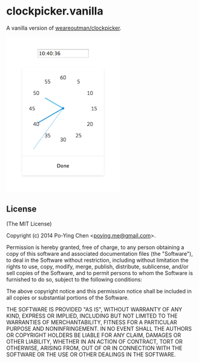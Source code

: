 clockpicker.vanilla
===================

A vanilla version of [weareoutman/clockpicker](https://github.com/weareoutman/clockpicker).

![screenshot](https://raw.githubusercontent.com/YouMeb/clockpicker.vanilla/master/screenshot.png)

## License

(The MIT License)

Copyright (c) 2014 Po-Ying Chen &lt;poying.me@gmail.com&gt;.

Permission is hereby granted, free of charge, to any person obtaining a copy
of this software and associated documentation files (the "Software"), to deal
in the Software without restriction, including without limitation the rights
to use, copy, modify, merge, publish, distribute, sublicense, and/or sell
copies of the Software, and to permit persons to whom the Software is
furnished to do so, subject to the following conditions:

The above copyright notice and this permission notice shall be included in
all copies or substantial portions of the Software.

THE SOFTWARE IS PROVIDED "AS IS", WITHOUT WARRANTY OF ANY KIND, EXPRESS OR
IMPLIED, INCLUDING BUT NOT LIMITED TO THE WARRANTIES OF MERCHANTABILITY,
FITNESS FOR A PARTICULAR PURPOSE AND NONINFRINGEMENT. IN NO EVENT SHALL THE
AUTHORS OR COPYRIGHT HOLDERS BE LIABLE FOR ANY CLAIM, DAMAGES OR OTHER
LIABILITY, WHETHER IN AN ACTION OF CONTRACT, TORT OR OTHERWISE, ARISING FROM,
OUT OF OR IN CONNECTION WITH THE SOFTWARE OR THE USE OR OTHER DEALINGS IN
THE SOFTWARE.
